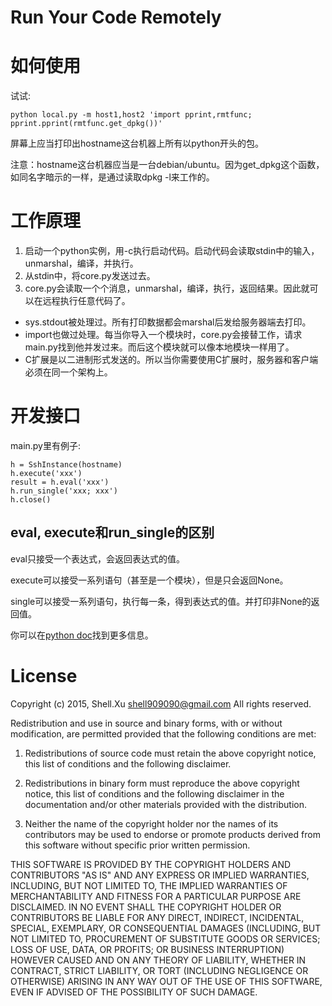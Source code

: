 # Run Your Code Remotely

# 如何使用

试试:

    python local.py -m host1,host2 'import pprint,rmtfunc; pprint.pprint(rmtfunc.get_dpkg())'

屏幕上应当打印出hostname这台机器上所有以python开头的包。

注意：hostname这台机器应当是一台debian/ubuntu。因为get_dpkg这个函数，如同名字暗示的一样，是通过读取dpkg -l来工作的。

# 工作原理

1. 启动一个python实例，用-c执行启动代码。启动代码会读取stdin中的输入，unmarshal，编译，并执行。
2. 从stdin中，将core.py发送过去。
3. core.py会读取一个个消息，unmarshal，编译，执行，返回结果。因此就可以在远程执行任意代码了。

* sys.stdout被处理过。所有打印数据都会marshal后发给服务器端去打印。
* import也做过处理。每当你导入一个模块时，core.py会接替工作，请求main.py找到他并发过来。而后这个模块就可以像本地模块一样用了。
* C扩展是以二进制形式发送的。所以当你需要使用C扩展时，服务器和客户端必须在同一个架构上。

# 开发接口

main.py里有例子:

    h = SshInstance(hostname)
	h.execute('xxx')
	result = h.eval('xxx')
	h.run_single('xxx; xxx')
	h.close()

## eval, execute和run_single的区别

eval只接受一个表达式，会返回表达式的值。

execute可以接受一系列语句（甚至是一个模块），但是只会返回None。

single可以接受一系列语句，执行每一条，得到表达式的值。并打印非None的返回值。

你可以在[python doc](https://docs.python.org/2/library/functions.html#compile)找到更多信息。

# License

Copyright (c) 2015, Shell.Xu <shell909090@gmail.com>
All rights reserved.

Redistribution and use in source and binary forms, with or without modification, are permitted provided that the following conditions are met:

1. Redistributions of source code must retain the above copyright notice, this list of conditions and the following disclaimer.

2. Redistributions in binary form must reproduce the above copyright notice, this list of conditions and the following disclaimer in the documentation and/or other materials provided with the distribution.

3. Neither the name of the copyright holder nor the names of its contributors may be used to endorse or promote products derived from this software without specific prior written permission.

THIS SOFTWARE IS PROVIDED BY THE COPYRIGHT HOLDERS AND CONTRIBUTORS "AS IS" AND ANY EXPRESS OR IMPLIED WARRANTIES, INCLUDING, BUT NOT LIMITED TO, THE IMPLIED WARRANTIES OF MERCHANTABILITY AND FITNESS FOR A PARTICULAR PURPOSE ARE DISCLAIMED. IN NO EVENT SHALL THE COPYRIGHT HOLDER OR CONTRIBUTORS BE LIABLE FOR ANY DIRECT, INDIRECT, INCIDENTAL, SPECIAL, EXEMPLARY, OR CONSEQUENTIAL DAMAGES (INCLUDING, BUT NOT LIMITED TO, PROCUREMENT OF SUBSTITUTE GOODS OR SERVICES; LOSS OF USE, DATA, OR PROFITS; OR BUSINESS INTERRUPTION) HOWEVER CAUSED AND ON ANY THEORY OF LIABILITY, WHETHER IN CONTRACT, STRICT LIABILITY, OR TORT (INCLUDING NEGLIGENCE OR OTHERWISE) ARISING IN ANY WAY OUT OF THE USE OF THIS SOFTWARE, EVEN IF ADVISED OF THE POSSIBILITY OF SUCH DAMAGE.
